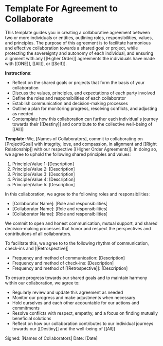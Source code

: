 # Template For Agreement to Collaborate

This template guides you in creating a collaborative agreement between two or more individuals or entities, outlining roles, responsibilities, values, and principles. The purpose of this agreement is to facilitate harmonious and effective collaboration towards a shared goal or project, while protecting the sovereignty and autonomy of each individual, and ensuring alignment with any [[Higher Order]] agreements the individuals have made with [[ONE]], [[All]], or [[Self]]. 

**Instructions:**

-   Reflect on the shared goals or projects that form the basis of your collaboration
-   Discuss the values, principles, and expectations of each party involved
-   Define the roles and responsibilities of each collaborator
-   Establish communication and decision-making processes
-   Outline a plan for monitoring progress, resolving conflicts, and adjusting as needed
-   Contemplate how this collaboration can further each individual's journey towards their [[Destiny]] and contribute to the collective well-being of [[All]]

**Template:** We, [Names of Collaborators], commit to collaborating on [Project/Goal] with integrity, love, and compassion, in alignment and [[Right Relationship]] with our respective [[Higher Order Agreements]]. In doing so, we agree to uphold the following shared principles and values:

1.  Principle/Value 1: [Description]
2.  Principle/Value 2: [Description]
3.  Principle/Value 3: [Description]
4.  Principle/Value 4: [Description]
5.  Principle/Value 5: [Description]

In this collaboration, we agree to the following roles and responsibilities:

-   [Collaborator Name]: [Role and responsibilities]
-   [Collaborator Name]: [Role and responsibilities]
-   [Collaborator Name]: [Role and responsibilities]

We commit to open and honest communication, mutual support, and shared decision-making processes that honor and respect the perspectives and contributions of all collaborators.

To facilitate this, we agree to to the following rhythm of communication, check-ins and [[Retrospective]] 

- Frequency and method of communication: [Description] 
- Frequency and method of check-ins: [Description]
- Frequency and method of [[Retrospective]]: [Description]

To ensure progress towards our shared goals and to maintain harmony within our collaboration, we agree to:

-   Regularly review and update this agreement as needed
-   Monitor our progress and make adjustments when necessary
-   Hold ourselves and each other accountable for our actions and commitments
-   Resolve conflicts with respect, empathy, and a focus on finding mutually beneficial solutions
-   Reflect on how our collaboration contributes to our individual journeys towards our [[Destiny]] and the well-being of [[All]] 

Signed: [Names of Collaborators] Date: [Date]